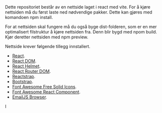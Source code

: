 Dette repositoriet består av en nettside laget i react med vite. For å kjøre nettsiden må du først laste ned nødvendige pakker. Dette kan gjøres med komandoen npm install.

For at nettsiden skal fungere må du også byge dist-folderen, som er en mer optimalisert filstruktur å kjøre nettsiden fra. Denn blir bygd med npom build. Kjør deretter nettsiden med npm preview.

Nettside krever følgende tillegg innstallert.

- [React](https://reactjs.org/).
- [React DOM](https://reactjs.org/docs/react-dom.html).
- [React Helmet](https://www.npmjs.com/package/react-helmet).
- [React Router DOM](https://reactrouter.com/web/guides/quick-start).
- [Reactstrap](https://reactstrap.github.io/).
- [Bootstrap](https://getbootstrap.com/).
- [Font Awesome Free Solid Icons](https://fontawesome.com/icons?d=gallery&s=solid&m=free).
- [Font Awesome React Component](https://fontawesome.com/how-to-use/on-the-web/using-with/react).
- [EmailJS Browser](https://www.emailjs.com/).

I 
